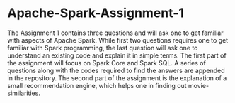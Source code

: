 # Apache-Spark-Assignment-1
The Assignment 1 contains three questions and will ask one to get familiar with aspects of Apache Spark. While first two questions requires one to get familiar with Spark programming, the last question will ask one to understand an existing code and explain it in simple terms.
The first part of the assignment will focus on Spark Core and Spark SQL. A series of questions along with the codes required to find the answers are appended in the repository.
The second part of the assignment is the explanation of a small recommendation engine, which helps one in finding out movie-similarities. 
